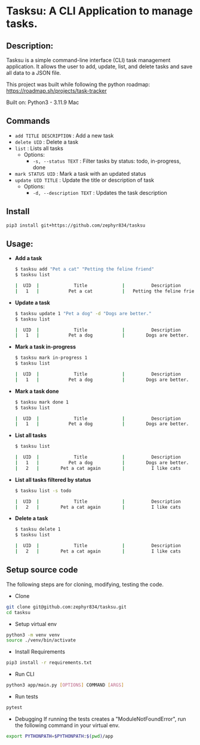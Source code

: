 # Tasksu: A CLI Application to manage tasks.

## Description:

Tasksu is a simple command-line interface (CLI) task management application. It allows the user to add, update, list, and delete tasks and save all data to a JSON file.

This project was built while following the python roadmap:
https://roadmap.sh/projects/task-tracker

Built on:
Python3 - 3.11.9
Mac

## Commands

- `add TITLE DESCRIPTION` : Add a new task
- `delete UID` : Delete a task
- `list` : Lists all tasks
  - Options:
    - `-s, --status TEXT` : Filter tasks by status: todo, in-progress, done
- `mark STATUS UID` : Mark a task with an updated status
- `update UID TITLE` : Update the title or description of task
  - Options:
    - `-d, --description TEXT` : Updates the task description

## Install

```bash
pip3 install git+https://github.com/zephyr834/tasksu
```

## Usage:

- **Add a task**

  ```bash
  $ tasksu add "Pet a cat" "Petting the feline friend"
  $ tasksu list

  |  UID  |             Title             |          Description          |   Status  |           Created At          |           Updated At          |
  |   1   |           Pet a cat           |   Petting the feline friend   |    todo   |   October 02, 2024 03:51 PM   |   October 02, 2024 03:51 PM   |
  ```

- **Update a task**

  ```bash
  $ tasksu update 1 "Pet a dog" -d "Dogs are better."
  $ tasksu list

  |  UID  |             Title             |          Description          |     Status     |           Created At          |           Updated At          |
  |   1   |           Pet a dog           |        Dogs are better.       |      todo      |   October 02, 2024 03:51 PM   |   October 02, 2024 03:57 PM   |
  ```

- **Mark a task in-progress**

  ```bash
  $ tasksu mark in-progress 1
  $ tasksu list

  |  UID  |             Title             |          Description          |     Status     |           Created At          |           Updated At          |
  |   1   |           Pet a dog           |        Dogs are better.       |   in-progress  |   October 02, 2024 03:51 PM   |   October 02, 2024 03:58 PM   |
  ```

- **Mark a task done**

  ```bash
  $ tasksu mark done 1
  $ tasksu list

  |  UID  |             Title             |          Description          |     Status     |           Created At          |           Updated At          |
  |   1   |           Pet a dog           |        Dogs are better.       |      done      |   October 02, 2024 03:51 PM   |   October 02, 2024 03:59 PM   |
  ```

- **List all tasks**

  ```bash
  $ tasksu list

  |  UID  |             Title             |          Description          |     Status     |           Created At          |           Updated At          |
  |   1   |           Pet a dog           |        Dogs are better.       |   in-progress  |   October 02, 2024 03:51 PM   |   October 02, 2024 03:57 PM   |
  |   2   |        Pet a cat again        |          I like cats          |      todo      |   October 02, 2024 04:17 PM   |   October 02, 2024 04:17 PM   |
  ```

- **List all tasks filtered by status**

  ```bash
  $ tasksu list -s todo

  |  UID  |             Title             |          Description          |     Status     |           Created At          |           Updated At          |
  |   2   |        Pet a cat again        |          I like cats          |      todo      |   October 02, 2024 04:17 PM   |   October 02, 2024 04:17 PM   |
  ```

- **Delete a task**

  ```bash
  $ tasksu delete 1
  $ tasksu list

  |  UID  |             Title             |          Description          |     Status     |           Created At          |           Updated At          |
  |   2   |        Pet a cat again        |          I like cats          |      todo      |   October 02, 2024 04:17 PM   |   October 02, 2024 04:17 PM   |
  ```

## Setup source code

The following steps are for cloning, modifying, testing the code.

- Clone

```bash
git clone git@github.com:zephyr834/tasksu.git
cd tasksu
```

- Setup virtual env

```bash
python3 -m venv venv
source ./venv/bin/activate
```

- Install Requirements

```bash
pip3 install -r requirements.txt
```

- Run CLI

```bash
python3 app/main.py [OPTIONS] COMMAND [ARGS]
```

- Run tests

```bash
pytest
```

- Debugging
  If running the tests creates a "ModuleNotFoundError", run the following command in your virtual env.

```bash
export PYTHONPATH=$PYTHONPATH:$(pwd)/app
```
